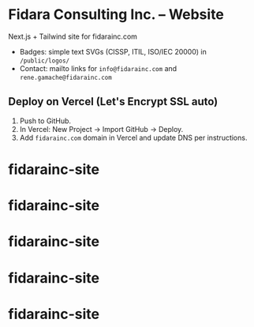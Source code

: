 # Fidara Consulting Inc. – Website

Next.js + Tailwind site for fidarainc.com

- Badges: simple text SVGs (CISSP, ITIL, ISO/IEC 20000) in `/public/logos/`
- Contact: mailto links for `info@fidarainc.com` and `rene.gamache@fidarainc.com`

## Deploy on Vercel (Let's Encrypt SSL auto)
1. Push to GitHub.
2. In Vercel: New Project → Import GitHub → Deploy.
3. Add `fidarainc.com` domain in Vercel and update DNS per instructions.
# fidarainc-site
# fidarainc-site
# fidarainc-site
# fidarainc-site
# fidarainc-site
